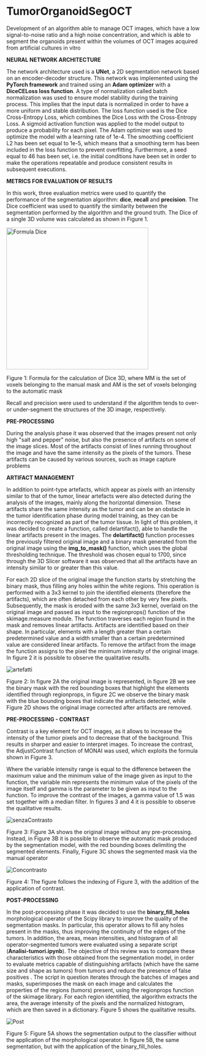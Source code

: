 # TumorOrganoidSegOCT
Development of an algorithm able to manage OCT images, which have a low signal-to-noise ratio and a high noise concentration, and which is able to segment the organoids present within the volumes of OCT images acquired from artificial cultures in vitro

**NEURAL NETWORK ARCHITECTURE**

The network architecture used is a **UNet**, a 2D segmentation network based on an encoder-decoder structure. This network was implemented using the **PyTorch framework** and trained using an **Adam optimizer** with a **DiceCELoss loss function**. A type of normalization called batch normalization was used to ensure model stability during the training process. This implies that the input data is normalized in order to have a more uniform and stable distribution.
The loss function used is the Dice Cross-Entropy Loss, which combines the Dice Loss with the Cross-Entropy Loss. A sigmoid activation function was applied to the model output to produce a probability for each pixel.
The Adam optimizer was used to optimize the model with a learning rate of 1e-4. The smoothing coefficient L2 has been set equal to 1e-5, which means that a smoothing term has been included in the loss function to prevent overfitting.
Furthermore, a seed equal to 46 has been set, i.e. the initial conditions have been set in order to make the operations repeatable and produce consistent results in subsequent executions.

**METRICS FOR EVALUATION OF RESULTS**

In this work, three evaluation metrics were used to quantify the performance of the segmentation algorithm: **dice**, **recall** and **precision**.
The Dice coefficient was used to quantify the similarity between the segmentation performed by the algorithm and the ground truth. The Dice of a single 3D volume was calculated as shown in Figure 1.

<img width="370" alt="Formula Dice" src="https://user-images.githubusercontent.com/119749266/223556789-f7ddaf26-1de1-43af-8600-7235338a5edb.png">

Figure 1: Formula for the calculation of Dice 3D, where MM is the set of voxels belonging to the manual mask and AM is the set of voxels belonging to the automatic mask

Recall and precision were used to understand if the algorithm tends to over- or under-segment the structures of the 3D image, respectively.

**PRE-PROCESSING**

During the analysis phase it was observed that the images present not only high "salt and pepper" noise, but also the presence of artifacts on some of the image slices. Most of the artifacts consist of lines running throughout the image and have the same intensity as the pixels of the tumors. These artifacts can be caused by various sources, such as image capture problems

**ARTIFACT MANAGEMENT**

In addition to point-type artefacts, which appear as pixels with an intensity similar to that of the tumor, linear artefacts were also detected during the analysis of the images, mainly along the horizontal dimension. These artifacts share the same intensity as the tumor and can be an obstacle in the tumor identification phase during model training, as they can be incorrectly recognized as part of the tumor tissue. In light of this problem, it was decided to create a function, called delartifact(), able to handle the linear artifacts present in the images.
The **delartifact()** function processes the previously filtered original image and a binary mask generated from the original image using the **img_to_mask()** function, which uses the global thresholding technique. The threshold was chosen equal to 1700, since through the 3D Slicer software it was observed that all the artifacts have an intensity similar to or greater than this value.

For each 2D slice of the original image the function starts by stretching the binary mask, thus filling any holes within the white regions. This operation is performed with a 3x3 kernel to join the identified elements (therefore the artifacts), which are often detached from each other by very few pixels. Subsequently, the mask is eroded with the same 3x3 kernel, overlaid on the original image and passed as input to the regionprops() function of the skimage.measure module.
The function traverses each region found in the mask and removes linear artifacts. Artifacts are identified based on their shape. In particular, elements with a length greater than a certain predetermined value and a width smaller than a certain predetermined value are considered linear artifacts. To remove the artifact from the image the function assigns to the pixel the minimum intensity of the original image. In figure 2 it is possible to observe the qualitative results.

![artefatti](https://user-images.githubusercontent.com/119749266/223556867-9fe9a7cb-7676-4d3f-8319-fe0c4a258a8f.png)

Figure 2: In figure 2A the original image is represented, in figure 2B we see the binary mask with the red bounding boxes that highlight the elements identified through regionprops, in figure 2C we observe the binary mask with the blue bounding boxes that indicate the artifacts detected, while Figure 2D shows the original image corrected after artifacts are removed.

**PRE-PROCESSING - CONTRAST**

Contrast is a key element for OCT images, as it allows to increase the intensity of the tumor pixels and to decrease that of the background. This results in sharper and easier to interpret images. To increase the contrast, the AdjustContrast function of MONAI was used, which exploits the formula shown in Figure 3.

Where the variable intensity range is equal to the difference between the maximum value and the minimum value of the image given as input to the function, the variable min represents the minimum value of the pixels of the image itself and gamma is the parameter to be given as input to the function.
To improve the contrast of the images, a gamma value of 1.5 was set together with a median filter. In figures 3 and 4 it is possible to observe the qualitative results.

![senzaContrasto](https://user-images.githubusercontent.com/119749266/223557690-83766d64-bede-4d9e-9bda-34293697d83d.png)

Figure 3: Figure 3A shows the original image without any pre-processing. Instead, in Figure 3B it is possible to observe the automatic mask produced by the segmentation model, with the red bounding boxes delimiting the segmented elements. Finally, Figure 3C shows the segmented mask via the manual operator

![Concontrasto](https://user-images.githubusercontent.com/119749266/223557743-df0a8a5b-c66d-40cd-9fbc-6f8307ff4892.png)

Figure 4: The figure follows the indexing of Figure 3, with the addition of the application of contrast.

**POST-PROCESSING**

In the post-processing phase it was decided to use the **binary_fill_holes** morphological operator of the Scipy library to improve the quality of the segmentation masks. In particular, this operator allows to fill any holes present in the masks, thus improving the continuity of the edges of the tumors.
In addition, the areas, mean intensities, and histogram of all operator-segmented tumors were evaluated using a separate script (**Analisi-tumori.ipynb**). The objective of this review was to compare these characteristics with those obtained from the segmentation model, in order to evaluate metrics capable of distinguishing artifacts (which have the same size and shape as tumors) from tumors and reduce the presence of false positives .
The script in question iterates through the batches of images and masks, superimposes the mask on each image and calculates the properties of the regions (tumors) present, using the regionprops function of the skimage library. For each region identified, the algorithm extracts the area, the average intensity of the pixels and the normalized histogram, which are then saved in a dictionary. Figure 5 shows the qualitative results.


![Post](https://user-images.githubusercontent.com/119749266/223557776-59b8b376-a4eb-4e24-b801-f7582be3c071.png)

Figure 5: Figure 5A shows the segmentation output to the classifier without the application of the morphological operator. In figure 5B, the same segmentation, but with the application of the binary_fill_holes.
